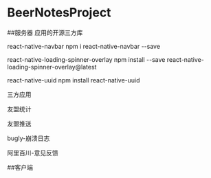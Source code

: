 # BeerNotesProject
##服务器 
应用的开源三方库

react-native-navbar
npm i react-native-navbar --save

react-native-loading-spinner-overlay
npm install --save react-native-loading-spinner-overlay@latest

react-native-uuid
npm install react-native-uuid

三方应用

友盟统计

友盟推送

bugly-崩溃日志

阿里百川-意见反馈


##客户端


